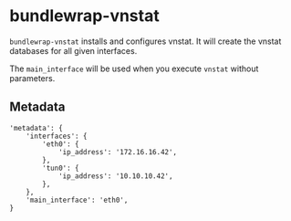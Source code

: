 # bundlewrap-vnstat

`bundlewrap-vnstat` installs and configures vnstat.
It will create the vnstat databases for all given interfaces.

The `main_interface` will be used when you execute `vnstat` without parameters.

## Metadata

    'metadata': {
        'interfaces': {
            'eth0': {
                'ip_address': '172.16.16.42',
            },
            'tun0': {
                'ip_address': '10.10.10.42',
            },
        },
        'main_interface': 'eth0',
    }
